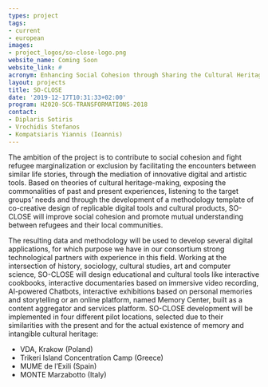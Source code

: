 ```yaml
---
types: project
tags:
- current
- european
images:
- project_logos/so-close-logo.png
website_name: Coming Soon
website_link: #
acronym: Enhancing Social Cohesion through Sharing the Cultural Heritage of Forced Migrations
layout: projects
title: SO-CLOSE
date: '2019-12-17T10:31:33+02:00'
program: H2020-SC6-TRANSFORMATIONS-2018
contact:
- Diplaris Sotiris
- Vrochidis Stefanos
- Kompatsiaris Yiannis (Ioannis)
---
```

<p>The ambition of the project is to contribute to social cohesion and fight refugee marginalization or exclusion by facilitating the encounters between similar life stories, through the mediation of innovative digital and artistic tools. Based on theories of cultural heritage-making, exposing the commonalities of past and present experiences, listening to the target groups’ needs and through the development of a methodology template of co-creative design of replicable digital tools and cultural products, SO-CLOSE will improve social cohesion and promote mutual understanding between refugees and their local communities.</p>

<p>The resulting data and methodology will be used to develop several digital applications, for which purpose we have in our consortium strong technological partners with experience in this field. Working at the intersection of history, sociology, cultural studies, art and computer science, SO-CLOSE will design educational and cultural tools like interactive cookbooks, interactive documentaries based on immersive video recording, AI-powered Chatbots, interactive exhibitions based on personal memories and storytelling or an online platform, named Memory Center, built as a content aggregator and services platform.
SO-CLOSE development will be implemented in four different pilot locations, selected due to their similarities with the present and for the actual existence of memory and intangible cultural heritage:
<ul>
<li>VDA, Krakow (Poland)</li>
<li>Trikeri Island Concentration Camp (Greece)</li>
<li>MUME de l’Exili (Spain)</li>
<li>MONTE Marzabotto (Italy)</li>
</ul>
</p>
